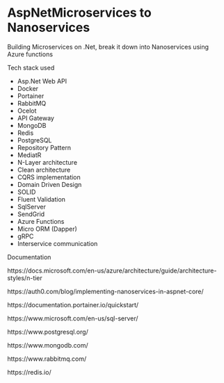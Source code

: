 # AspNetMicroservices to Nanoservices

Building Microservices on .Net, break it down into Nanoservices using Azure functions

Tech stack used 
- Asp.Net Web API         
- Docker 
- Portainer
- RabbitMQ 
- Ocelot 
- API Gateway
- MongoDB
- Redis
- PostgreSQL
- Repository Pattern
- MediatR
- N-Layer architecture
- Clean architecture
- CQRS implementation
- Domain Driven Design
- SOLID
- Fluent Validation
- SqlServer
- SendGrid
- Azure Functions
- Micro ORM (Dapper)
- gRPC
- Interservice communication


Documentation
<p> https://docs.microsoft.com/en-us/azure/architecture/guide/architecture-styles/n-tier </p>
<p> https://auth0.com/blog/implementing-nanoservices-in-aspnet-core/</p>
<p> https://documentation.portainer.io/quickstart/</p>
<p> https://www.microsoft.com/en-us/sql-server/ </p>
<p> https://www.postgresql.org/</p>
<p> https://www.mongodb.com/ </p>
<p> https://www.rabbitmq.com/</p>
<p> https://redis.io/</p>
